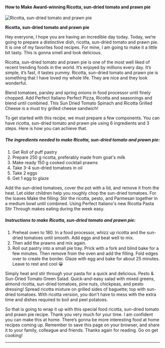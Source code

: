             

#### How to Make Award-winning Ricotta, sun-dried tomato and prawn pie

![Ricotta, sun-dried tomato and prawn pie](https://img-global.cpcdn.com/recipes/11cb85474a5be161/751x532cq70/ricotta-sun-dried-tomato-and-prawn-pie-recipe-main-photo.jpg)

**Ricotta, sun-dried tomato and prawn pie**

Hey everyone, I hope you are having an incredible day today. Today, we’re going to prepare a distinctive dish, ricotta, sun-dried tomato and prawn pie. It is one of my favorites food recipes. For mine, I am going to make it a little bit tasty. This is gonna smell and look delicious.

Ricotta, sun-dried tomato and prawn pie is one of the most well liked of recent trending foods in the world. It’s enjoyed by millions every day. It’s simple, it’s fast, it tastes yummy. Ricotta, sun-dried tomato and prawn pie is something that I have loved my whole life. They are nice and they look wonderful.

Blend tomatoes, parsley and spring onions in food processor until finely chopped. Add Perfect Italiano Perfect Pizza, Ricotta and seasonings and blend until combined. This Sun Dried Tomato Spinach and Ricotta Grilled Cheese is a must try grilled cheese sandwich!

To get started with this recipe, we must prepare a few components. You can have ricotta, sun-dried tomato and prawn pie using 6 ingredients and 3 steps. Here is how you can achieve that.

##### The ingredients needed to make Ricotta, sun-dried tomato and prawn pie:

1.  Get Roll of puff pastry
2.  Prepare 250 g ricotta, preferably made from goat's milk
3.  Make ready 150 g cooked cocktail prawns
4.  Take 3-4 sun-dried tomatoes in oil
5.  Take 2 eggs
6.  Get 1 egg to glaze

Add the sun-dried tomatoes, cover the pot with a lid, and remove it from the heat. Let older children help you roughly chop the sun-dried tomatoes. For the loaves Make the filling: Stir the ricotta, pesto, and Parmesan together in a medium bowl until combined. Using Perfect Italiano's new Ricotta Pasta Stir Through makes eating during the week easy.

##### Instructions to make Ricotta, sun-dried tomato and prawn pie:

1.  Preheat oven to 180. In a food processor, whizz up ricotta and the sun-dried tomatoes until smooth. Add eggs and beat well to mix.
2.  Then add the prawns and mix again.
3.  Roll out pastry into a small pie tray. Prick with a fork and blind bake for a few minutes. Then remove from the oven and add the filling. Fold edges over to create the border. Glaze with egg and bake for about 25 minutes. Leave to rest and cool 😀

Simply heat and stir through your pasta for a quick and delicious. Pesto & Sun-Dried Tomato Green Salad. Quick-and-easy salad with mixed greens, almond ricotta, sun-dried tomatoes, pine nuts, chickpeas, and pesto dressing! Spread ricotta mixture on grilled sides of baguette; top with sun-dried tomatoes. With ricotta version, you don't have to mess with the extra time and dishes required to boil and peel potatoes.

So that is going to wrap it up with this special food ricotta, sun-dried tomato and prawn pie recipe. Thank you very much for your time. I am confident you can make this at home. There’s gonna be more interesting food at home recipes coming up. Remember to save this page on your browser, and share it to your family, colleague and friends. Thanks again for reading. Go on get cooking!

* * *